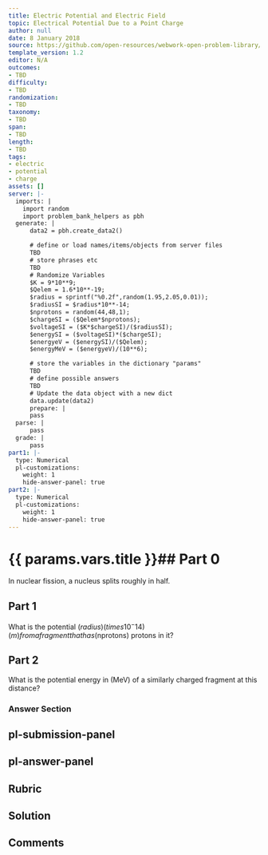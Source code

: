 ```yaml
---
title: Electric Potential and Electric Field
topic: Electrical Potential Due to a Point Charge
author: null
date: 8 January 2018
source: https://github.com/open-resources/webwork-open-problem-library/tree/master/Contrib/BrockPhysics/College_Physics_Urone/19.Electric_Potential_and_Electric_Field/19-03.Electrical_Potential_Due_to_a_Point_Charge/NU_U17_19_03_007.pg
template_version: 1.2
editor: N/A
outcomes:
- TBD
difficulty:
- TBD
randomization:
- TBD
taxonomy:
- TBD
span:
- TBD
length:
- TBD
tags:
- electric
- potential
- charge
assets: []
server: |-
  imports: |
    import random
    import problem_bank_helpers as pbh
  generate: |
      data2 = pbh.create_data2()

      # define or load names/items/objects from server files
      TBD
      # store phrases etc
      TBD
      # Randomize Variables
      $K = 9*10**9;
      $Qelem = 1.6*10**-19;
      $radius = sprintf("%0.2f",random(1.95,2.05,0.01));
      $radiusSI = $radius*10**-14;
      $nprotons = random(44,48,1);
      $chargeSI = ($Qelem*$nprotons);
      $voltageSI = ($K*$chargeSI)/($radiusSI);
      $energySI = ($voltageSI)*($chargeSI);
      $energyeV = ($energySI)/($Qelem);
      $energyMeV = ($energyeV)/(10**6);

      # store the variables in the dictionary "params"
      TBD
      # define possible answers
      TBD
      # Update the data object with a new dict
      data.update(data2)
      prepare: |
      pass
  parse: |
      pass
  grade: |
      pass
part1: |-
  type: Numerical
  pl-customizations:
    weight: 1
    hide-answer-panel: true
part2: |-
  type: Numerical
  pl-customizations:
    weight: 1
    hide-answer-panel: true
---
```


# {{ params.vars.title }}## Part 0 
In nuclear fission, a nucleus splits roughly in half. 
## Part 1 
What is the potential ($radius) (times 10^-14) (m) from a fragment that has ($nprotons) protons in it? 
## Part 2 
What is the potential energy in (MeV) of a similarly charged fragment at this distance? 


### Answer Section 


## pl-submission-panel 


## pl-answer-panel 


## Rubric 


## Solution 


## Comments 


